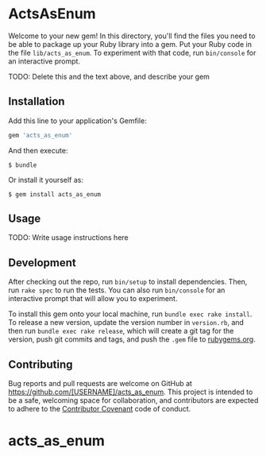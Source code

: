 # ActsAsEnum

Welcome to your new gem! In this directory, you'll find the files you need to be able to package up your Ruby library into a gem. Put your Ruby code in the file `lib/acts_as_enum`. To experiment with that code, run `bin/console` for an interactive prompt.

TODO: Delete this and the text above, and describe your gem

## Installation

Add this line to your application's Gemfile:

```ruby
gem 'acts_as_enum'
```

And then execute:

    $ bundle

Or install it yourself as:

    $ gem install acts_as_enum

## Usage

TODO: Write usage instructions here

## Development

After checking out the repo, run `bin/setup` to install dependencies. Then, run `rake spec` to run the tests. You can also run `bin/console` for an interactive prompt that will allow you to experiment.

To install this gem onto your local machine, run `bundle exec rake install`. To release a new version, update the version number in `version.rb`, and then run `bundle exec rake release`, which will create a git tag for the version, push git commits and tags, and push the `.gem` file to [rubygems.org](https://rubygems.org).

## Contributing

Bug reports and pull requests are welcome on GitHub at https://github.com/[USERNAME]/acts_as_enum. This project is intended to be a safe, welcoming space for collaboration, and contributors are expected to adhere to the [Contributor Covenant](http://contributor-covenant.org) code of conduct.

# acts_as_enum
